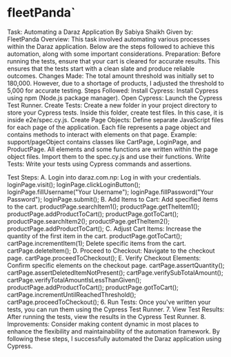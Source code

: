 # fleetPanda`
Task: Automating a Daraz Application By Sabiya Shaikh
Given by: FleetPanda
Overview:
This task involved automating various processes within the Daraz application. Below are the steps followed to achieve this automation, along with some important considerations.
Preparation:
Before running the tests, ensure that your cart is cleared for accurate results. This ensures that the tests start with a clean slate and produce reliable outcomes.
Changes Made:
The total amount threshold was initially set to 180,000. However, due to a shortage of products, I adjusted the threshold to 5,000 for accurate testing.
Steps Followed:
Install Cypress:
Install Cypress using npm (Node.js package manager).
Open Cypress:
Launch the Cypress Test Runner.
Create Tests:
Create a new folder in your project directory to store your Cypress tests.
Inside this folder, create test files. In this case, it is inside e2e/spec.cy.js.
Create Page Objects:
Define separate JavaScript files for each page of the application.
Each file represents a page object and contains methods to interact with elements on that page.
Example: support/pageObject contains classes like CartPage, LoginPage, and ProductPage.
All elements and some functions are written within the page object files. Import them to the spec.cy.js and use their functions.
Write Tests:
Write your tests using Cypress commands and assertions.

Test Steps:
A. Login into daraz.com.np:
Log in with your credentials.
loginPage.visit();
loginPage.clickLoginButton();
loginPage.fillUsername("Your Username");
loginPage.fillPassword("Your Password");
loginPage.submit();
B. Add Items to Cart:
Add specified items to the cart.
   productPage.searchItem1();
   productPage.getTheItem1();
   productPage.addProductToCart();
   productPage.gotToCart();
   productPage.searchItem2();
   productPage.getTheItem2();
   productPage.addProductToCart();
C. Adjust Cart Items:
Increase the quantity of the first item in the cart.
productPage.gotToCart();
cartPage.incrementItem(1);
Delete specific items from the cart.
cartPage.deleteItem();
D. Proceed to Checkout:
Navigate to the checkout page.
cartPage.proceedToCheckout();
E. Verify Checkout Elements:
Confirm specific elements on the checkout page.
cartPage.assertQuantity();
cartPage.assertDeletedItemNotPresent();
cartPage.verifySubTotalAmount();
cartPage.verifyTotalAmountIsLessThanGiven();
productPage.addProductToCart();
productPage.gotToCart();
cartPage.incrementUntilReachedThreshold();
cartPage.proceedToCheckout();
6. Run Tests:
Once you've written your tests, you can run them using the Cypress Test Runner.
7. View Test Results:
After running the tests, view the results in the Cypress Test Runner.
8. Improvements:
Consider making content dynamic in most places to enhance the flexibility and maintainability of the automation framework.
By following these steps, I successfully automated the Daraz application using Cypress.